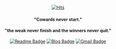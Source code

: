 <div align=center>
	
  [![Hits](https://hits.seeyoufarm.com/api/count/incr/badge.svg?url=https%3A%2F%2Fgithub.com%2FJinDevT)](https://hits.seeyoufarm.com)
  ### 
  #### "Cowards never start."
  #### 
  #### "the weak never finish and the winners never quit."
  #### 
  [![Readme Badge](http://img.shields.io/badge/-Resume-black?style=flat-square&logo=Github&link=https://www.notion.so/Lee-Sihwan-bf3f5793f4eb4e44adcd77fa433934b6)](https://www.notion.so/Lee-Sihwan-bf3f5793f4eb4e44adcd77fa433934b6) 
[![Blog Badge](https://img.shields.io/badge/-Blog-1877f2?style=flat-square&logo=Bloglovin&logoColor=white&link=https://velog.io/@stay136)](https://velog.io/@stay136) 
[![Gmail Badge](https://img.shields.io/badge/-Gmail-d14836?style=flat-square&logo=Gmail&logoColor=white&link=mailto:stay136@gmail.com)](mailto:stay136@gmail.com)
</div>


